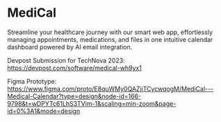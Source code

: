 # MediCal
Streamline your healthcare journey with our smart web app, effortlessly managing appointments, medications, and files in one intuitive calendar dashboard powered by AI email integration.

Devpost Submission for TechNova 2023: https://devpost.com/software/medical-wh9yx1

Figma Prototype: https://www.figma.com/proto/E8quWMy0QAZjiTCycwqogM/MediCal---Medical-Calendar?type=design&node-id=166-9798&t=wDPYTc61LhS3TVim-1&scaling=min-zoom&page-id=0%3A1&mode=design 
